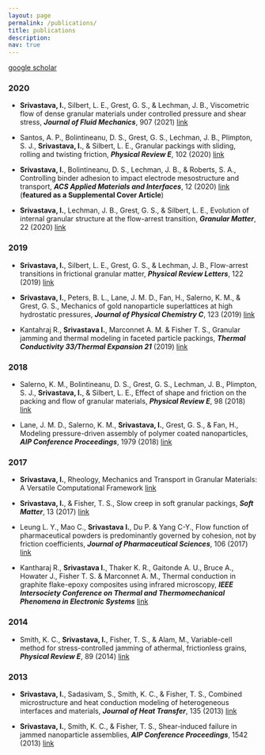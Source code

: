 ```yaml
---
layout: page
permalink: /publications/
title: publications
description: 
nav: true
---
```


[google scholar](https://scholar.google.com/citations?user=xMoHbtIAAAAJ)


### 2020

- **Srivastava, I.**, Silbert, L. E., Grest, G. S., & Lechman, J. B., Viscometric flow of dense granular materials under controlled pressure and shear stress, ***Journal of Fluid Mechanics***, 907 (2021) [link](https://doi.org/10.1017/jfm.2020.811)

- Santos, A. P., Bolintineanu, D. S., Grest, G. S., Lechman, J. B., Plimpton, S. J., **Srivastava, I.**, & Silbert, L. E., Granular packings with sliding, rolling and twisting friction, ***Physical Review E***, 102 (2020) [link](https://journals.aps.org/pre/abstract/10.1103/PhysRevE.102.032903)

- **Srivastava, I.**, Bolintineanu, D. S., Lechman, J. B., & Roberts, S. A., Controlling binder adhesion to impact electrode mesostructure and transport, ***ACS Applied Materials and Interfaces***, 12 (2020) [link](https://pubs.acs.org/doi/10.1021/acsami.0c08251) (**featured as a Supplemental Cover Article**)

- **Srivastava, I.**, Lechman, J. B., Grest, G. S., & Silbert, L. E., Evolution of internal granular structure at the flow-arrest transition, ***Granular Matter***, 22 (2020) [link](https://link.springer.com/article/10.1007/s10035-020-1003-6)

### 2019

- **Srivastava, I.**, Silbert, L. E., Grest, G. S., & Lechman, J. B., Flow-arrest transitions in frictional granular matter, ***Physical Review Letters***, 122 (2019) [link](https://journals.aps.org/prl/abstract/10.1103/PhysRevLett.122.048003)

- **Srivastava, I.**, Peters, B. L., Lane, J. M. D., Fan, H., Salerno, K. M., & Grest, G. S., Mechanics of gold nanoparticle superlattices at high hydrostatic pressures, ***Journal of Physical Chemistry C***, 123 (2019) [link](https://pubs.acs.org/doi/abs/10.1021/acs.jpcc.9b02438)

- Kantahraj R., **Srivastava I.**, Marconnet A. M. & Fisher T. S., Granular jamming and thermal modeling in faceted particle packings, ***Thermal Conductivity 33/Thermal Expansion 21*** (2019) [link](http://www.dpi-proceedings.com/index.php/tc33-te21/article/view/30341)


### 2018

- Salerno, K. M., Bolintineanu, D. S., Grest, G. S., Lechman, J. B., Plimpton, S. J., **Srivastava, I.**, & Silbert, L. E., Effect of shape and friction on the packing and flow of granular materials, ***Physical Review E***, 98 (2018) [link](https://journals.aps.org/pre/abstract/10.1103/PhysRevE.98.050901)

- Lane, J. M. D., Salerno, K. M., **Srivastava, I.**, Grest, G. S., & Fan, H., Modeling pressure-driven assembly of polymer coated nanoparticles, ***AIP Conference Proceedings***, 1979 (2018) [link](https://aip.scitation.org/doi/abs/10.1063/1.5044864)

### 2017

- **Srivastava, I.**, Rheology, Mechanics and Transport in Granular Materials: A Versatile Computational Framework [link](https://docs.lib.purdue.edu/dissertations/AAI10274417/)

- **Srivastava, I.**, & Fisher, T. S., Slow creep in soft granular packings, ***Soft Matter***, 13 (2017) [link](https://doi.org/10.1039/C7SM00237H)

- Leung L. Y., Mao C., **Srivastava I.**, Du P. & Yang C-Y., Flow function of pharmaceutical powders is predominantly governed by cohesion, not by friction coefficients, ***Journal of Pharmaceutical Sciences***, 106 (2017) [link](https://www.sciencedirect.com/science/article/abs/pii/S0022354917302447)

- Kantharaj R., **Srivastava I.**, Thaker K. R., Gaitonde A. U., Bruce A., Howater J., Fisher T. S. & Marconnet A. M., Thermal conduction in graphite flake-epoxy composites using infrared microscopy, ***IEEE Intersociety Conference on Thermal and Thermomechanical Phenomena in Electronic Systems*** [link](https://ieeexplore.ieee.org/abstract/document/8023960/)

### 2014

- Smith, K. C., **Srivastava, I.**, Fisher, T. S., & Alam, M., Variable-cell method for stress-controlled jamming of athermal, frictionless grains, ***Physical Review E***, 89 (2014) [link](https://journals.aps.org/pre/abstract/10.1103/PhysRevE.89.042203)

### 2013

- **Srivastava, I.**, Sadasivam, S., Smith, K. C., & Fisher, T. S., Combined microstructure and heat conduction modeling of heterogeneous interfaces and materials, ***Journal of Heat Transfer***, 135 (2013) [link](https://asmedigitalcollection.asme.org/heattransfer/article-abstract/135/6/061603/367161)

- **Srivastava, I.**, Smith, K. C., & Fisher, T. S., Shear-induced failure in jammed nanoparticle assemblies, ***AIP Conference Proceedings***, 1542 (2013) [link](https://aip.scitation.org/doi/abs/10.1063/1.4811873)
